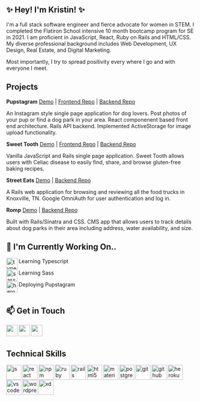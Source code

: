 ## ✨ Hey! I'm Kristin! ✨

I'm a full stack software engineer and fierce advocate for women in STEM. I completed the Flatiron School intensive 10 month bootcamp program for SE in 2021. I am proficient in JavaScript, React, Ruby on Rails and HTML/CSS. My diverse professional background includes Web Development, UX Design, Real Estate, and Digital Marketing. 

Most importantly, I try to spread positivity every where I go and with everyone I meet. 

## Projects

**Pupstagram** [Demo](https://www.loom.com/share/cccf50a2e53e49d68c0f2d81ce5f47cb)  | [Frontend Repo](https://github.com/kristinponsonby/pupstagram-frontend) | [Backend Repo](https://github.com/kristinponsonby/pupstagram-backend)

An Instagram style single page application for dog lovers. Post photos of your pup or find a dog park in your area. React componenent based front end architecture. Rails API backend. Implemented ActiveStorage for image upload functionality. 

**Sweet Tooth** [Demo](https://www.youtube.com/watch?v=sPtZ9s7YmhI) | [Frontend Repo](https://github.com/kristinponsonby/gf-recipe-finder-frontend) | [Backend Repo](https://github.com/kristinponsonby/gf-recipe-finder-backend)

Vanilla JavaScript and Rails single page application. Sweet Tooth allows users with Celiac disease to easily find, share, and browse gluten-free baking recipes.

**Street Eats** [Demo](https://www.youtube.com/watch?v=GvlksTMyyW8) | [Backend Repo](https://github.com/kristinponsonby/street-eats-app)

A Rails web application for browsing and reviewing all the food trucks in Knoxville, TN. Google OmniAuth for user authentication and log in.

**Romp** [Demo](https://www.youtube.com/watch?v=kWekiK2QZ9Q) | [Backend Repo](https://github.com/kristinponsonby/Romp-app)

Built with Rails/Sinatra and CSS. CMS app that allows users to track details about dog parks in their area including address, water availability, and size.

## 🌱 I'm Currently Working On..

<p>
  <img src="https://cdn.jsdelivr.net/gh/devicons/devicon/icons/typescript/typescript-original.svg" alt="typescript" align="left" width="30" height="30"/> Learning Typescript
</p>
<p>
  <img src="https://cdn.jsdelivr.net/gh/devicons/devicon/icons/sass/sass-original.svg" alt="sass" align="left" width="30" height="30"/> Learning Sass
</p>
<p>
  <img src="https://cdn.jsdelivr.net/gh/devicons/devicon/icons/heroku/heroku-plain-wordmark.svg" alt="heroku" align="left" width="30" height="30"/>
</p>Deploying Pupstagram
 <br />
 &emsp;

## 📫 Get in Touch
<p>
  <a href="https://www.linkedin.com/in/kristin-ponsonby/" target="blank"><img align="left" src="https://cdn.jsdelivr.net/gh/devicons/devicon/icons/linkedin/linkedin-original.svg" height="30" width="30" /></p>
  <a href="https://kponsonberry.medium.com/" target="blank"><img align="left" src="https://cdn.jsdelivr.net/npm/simple-icons@3.0.1/icons/medium.svg"  height="30" width="30" /></a>
 <a href="https://kristinponsonby.github.io/" target="blank"><img align="left" src="https://img.icons8.com/fluency/48/000000/resume-website.png" height="30" width="30" /></a>
 </p>
 
 <br />
 &emsp;

## Technical Skills

<p align="left">
  
<img src="https://cdn.jsdelivr.net/gh/devicons/devicon/icons/javascript/javascript-original.svg" alt="js" align="left" width="40" height="40"/>
<img src="https://cdn.jsdelivr.net/gh/devicons/devicon/icons/react/react-original.svg" alt="react" align="left" width="40" height="40"/>
<img src="https://cdn.jsdelivr.net/gh/devicons/devicon/icons/npm/npm-original-wordmark.svg" alt="npm" align="left" width="40" height="40"/>
<img src="https://cdn.jsdelivr.net/gh/devicons/devicon/icons/ruby/ruby-original.svg" alt="ruby" align="left" width="40" height="40"/>
<img src="https://cdn.jsdelivr.net/gh/devicons/devicon/icons/rails/rails-plain-wordmark.svg" alt="rails" align="left" width="40" height="40"/> 
<img src="https://cdn.jsdelivr.net/gh/devicons/devicon/icons/html5/html5-original.svg" alt="html5" align="left" width="40" height="40"/>
<img src="https://cdn.jsdelivr.net/gh/devicons/devicon/icons/materialui/materialui-original.svg" alt="materialui" align="left" width="40" height="40"/>
<img src="https://cdn.jsdelivr.net/gh/devicons/devicon/icons/postgresql/postgresql-plain-wordmark.svg" alt="postgresql" align="left" width="40" height="40"/>
<img src="https://cdn.jsdelivr.net/gh/devicons/devicon/icons/git/git-original-wordmark.svg" alt="git" align="left" width="40" height="40"/>
<img src="https://cdn.jsdelivr.net/gh/devicons/devicon/icons/github/github-original.svg" alt="github" align="left" width="40" height="40"/>
<img src="https://cdn.jsdelivr.net/gh/devicons/devicon/icons/heroku/heroku-plain-wordmark.svg" alt="heroku" align="left" width="40" height="40"/>
<img src="https://cdn.jsdelivr.net/gh/devicons/devicon/icons/vscode/vscode-original.svg" alt="vscode" align="left" width="40" height="40"/>
<img src="https://cdn.jsdelivr.net/gh/devicons/devicon/icons/wordpress/wordpress-original.svg" alt="wordpress" align="left" width="40" height="40"/>
<img src="https://cdn.jsdelivr.net/gh/devicons/devicon/icons/xd/xd-plain.svg" alt="xd" align="left" width="40" height="40"/>

